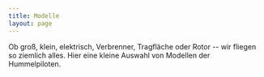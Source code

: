```yaml
---
title: Modelle
layout: page
---
```


Ob groß, klein, elektrisch, Verbrenner, Tragfläche oder Rotor -- wir fliegen so
ziemlich alles. Hier eine kleine Auswahl von Modellen der Hummelpiloten.
